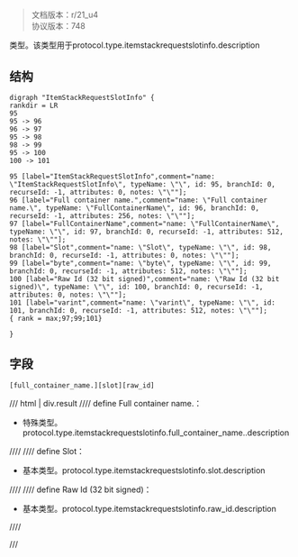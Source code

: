 # <!-- md:samp ItemStackRequestSlotInfo -->

> 文档版本：r/21_u4<br/>协议版本：748

<!-- md:samp ItemStackRequestSlotInfo -->类型。该类型用于protocol.type.itemstackrequestslotinfo.description

## 结构

```viz
digraph "ItemStackRequestSlotInfo" {
rankdir = LR
95
95 -> 96
96 -> 97
95 -> 98
98 -> 99
95 -> 100
100 -> 101

95 [label="ItemStackRequestSlotInfo",comment="name: \"ItemStackRequestSlotInfo\", typeName: \"\", id: 95, branchId: 0, recurseId: -1, attributes: 0, notes: \"\""];
96 [label="Full container name.",comment="name: \"Full container name.\", typeName: \"FullContainerName\", id: 96, branchId: 0, recurseId: -1, attributes: 256, notes: \"\""];
97 [label="FullContainerName",comment="name: \"FullContainerName\", typeName: \"\", id: 97, branchId: 0, recurseId: -1, attributes: 512, notes: \"\""];
98 [label="Slot",comment="name: \"Slot\", typeName: \"\", id: 98, branchId: 0, recurseId: -1, attributes: 0, notes: \"\""];
99 [label="byte",comment="name: \"byte\", typeName: \"\", id: 99, branchId: 0, recurseId: -1, attributes: 512, notes: \"\""];
100 [label="Raw Id (32 bit signed)",comment="name: \"Raw Id (32 bit signed)\", typeName: \"\", id: 100, branchId: 0, recurseId: -1, attributes: 0, notes: \"\""];
101 [label="varint",comment="name: \"varint\", typeName: \"\", id: 101, branchId: 0, recurseId: -1, attributes: 512, notes: \"\""];
{ rank = max;97;99;101}

}

```

## 字段

```title='ItemStackRequestSlotInfo'
[full_container_name.][slot][raw_id]
```

/// html | div.result
//// define
Full container name.：[<!-- md:samp FullContainerName -->](../types/fullcontainername.md)

- 特殊类型。protocol.type.itemstackrequestslotinfo.full_container_name..description


////
//// define
Slot：<!-- md:samp byte -->

- 基本类型。protocol.type.itemstackrequestslotinfo.slot.description


////
//// define
Raw Id (32 bit signed)：<!-- md:samp varint -->

- 基本类型。protocol.type.itemstackrequestslotinfo.raw_id.description


////

///

